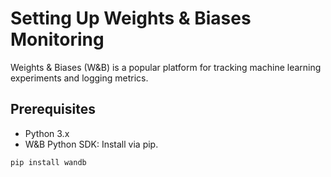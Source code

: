 # Setting Up Weights & Biases Monitoring

Weights & Biases (W&B) is a popular platform for tracking machine learning experiments and logging metrics.

## Prerequisites

- Python 3.x
- W&B Python SDK: Install via pip.
```bash
pip install wandb